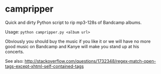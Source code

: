 campripper
==========

Quick and dirty Python script to rip mp3-128s of Bandcamp albums.

Usage: `python campripper.py <album url>`

Obviously you should buy the music if you like it or we will have no more good music on Bandcamp and Kanye will make you stand up at his concerts.


See also: http://stackoverflow.com/questions/1732348/regex-match-open-tags-except-xhtml-self-contained-tags
